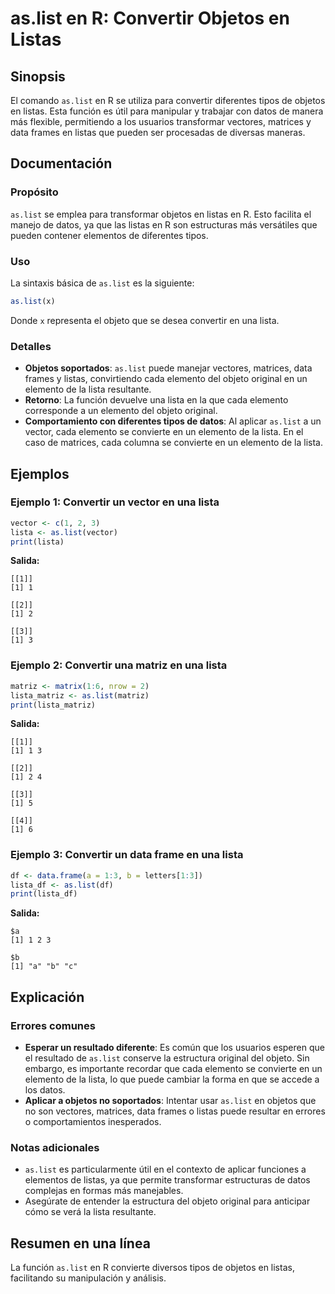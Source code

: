 <!--
Meta Description: # as.list en R: Convertir Objetos en Listas ## Sinopsis El comando `as.list` en R se utiliza para convertir diferentes tipos de objetos en listas. Est...
Meta Keywords: list, que, lista, listas, elemento
-->

# as.list en R: Convertir Objetos en Listas

## Sinopsis
El comando `as.list` en R se utiliza para convertir diferentes tipos de objetos en listas. Esta función es útil para manipular y trabajar con datos de manera más flexible, permitiendo a los usuarios transformar vectores, matrices y data frames en listas que pueden ser procesadas de diversas maneras.

## Documentación
### Propósito
`as.list` se emplea para transformar objetos en listas en R. Esto facilita el manejo de datos, ya que las listas en R son estructuras más versátiles que pueden contener elementos de diferentes tipos.

### Uso
La sintaxis básica de `as.list` es la siguiente:

```R
as.list(x)
```

Donde `x` representa el objeto que se desea convertir en una lista. 

### Detalles
- **Objetos soportados**: `as.list` puede manejar vectores, matrices, data frames y listas, convirtiendo cada elemento del objeto original en un elemento de la lista resultante.
- **Retorno**: La función devuelve una lista en la que cada elemento corresponde a un elemento del objeto original.
- **Comportamiento con diferentes tipos de datos**: Al aplicar `as.list` a un vector, cada elemento se convierte en un elemento de la lista. En el caso de matrices, cada columna se convierte en un elemento de la lista.

## Ejemplos
### Ejemplo 1: Convertir un vector en una lista
```R
vector <- c(1, 2, 3)
lista <- as.list(vector)
print(lista)
```
**Salida:**
```
[[1]]
[1] 1

[[2]]
[1] 2

[[3]]
[1] 3
```

### Ejemplo 2: Convertir una matriz en una lista
```R
matriz <- matrix(1:6, nrow = 2)
lista_matriz <- as.list(matriz)
print(lista_matriz)
```
**Salida:**
```
[[1]]
[1] 1 3

[[2]]
[1] 2 4

[[3]]
[1] 5

[[4]]
[1] 6
```

### Ejemplo 3: Convertir un data frame en una lista
```R
df <- data.frame(a = 1:3, b = letters[1:3])
lista_df <- as.list(df)
print(lista_df)
```
**Salida:**
```
$a
[1] 1 2 3

$b
[1] "a" "b" "c"
```

## Explicación
### Errores comunes
- **Esperar un resultado diferente**: Es común que los usuarios esperen que el resultado de `as.list` conserve la estructura original del objeto. Sin embargo, es importante recordar que cada elemento se convierte en un elemento de la lista, lo que puede cambiar la forma en que se accede a los datos.
- **Aplicar a objetos no soportados**: Intentar usar `as.list` en objetos que no son vectores, matrices, data frames o listas puede resultar en errores o comportamientos inesperados.

### Notas adicionales
- `as.list` es particularmente útil en el contexto de aplicar funciones a elementos de listas, ya que permite transformar estructuras de datos complejas en formas más manejables.
- Asegúrate de entender la estructura del objeto original para anticipar cómo se verá la lista resultante.

## Resumen en una línea
La función `as.list` en R convierte diversos tipos de objetos en listas, facilitando su manipulación y análisis.